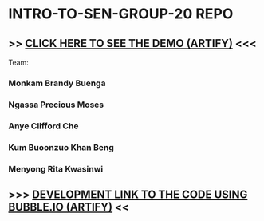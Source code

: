 # INTRO-TO-SEN-GROUP-20 REPO
## >> [CLICK HERE TO SEE THE DEMO (ARTIFY)](https://monkam.bubbleapps.io/version-test/?H=Home) <<<
Team:
### Monkam Brandy Buenga
### Ngassa Precious Moses
### Anye Clifford Che
### Kum Buoonzuo Khan Beng
### Menyong Rita Kwasinwi

## >>> [DEVELOPMENT LINK TO THE CODE USING BUBBLE.IO (ARTIFY)](https://bubble.io/page?type=page&name=index&id=brafikaai&tab=tabs-1) <<

